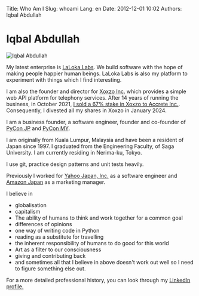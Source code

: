 Title: Who Am I
Slug: whoami
Lang: en
Date: 2012-12-01 10:02
Authors: Iqbal Abdullah

# Iqbal Abdullah

![Iqbal Abdullah]({static}/images/potrait-of-iqbal-abdullah.png)

My latest enterprise is [LaLoka Labs](https://lalokalabs.co/en/). We build software with the hope of making people happier human beings. LaLoka Labs is also my platform to experiment with things which I find interesting.

I am also the founder and director for [Xoxzo Inc.](https://info.xoxzo.com/) which provides a 
simple web API platform for telephony services. After 14 years of running the business, in October 2021, [I sold a 67% stake in Xoxzo to Accrete Inc.](https://blog.xoxzo.com/en/2021/09/16/accrete-acquiring-xoxzo/). Consequently, I divested all my shares in Xoxzo in January 2024.

I am a business founder, a software engineer, founder and co-founder of [PyCon JP](https://pycon.jp/) 
and [PyCon MY](https://pycon.my/).

I am originally from Kuala Lumpur, Malaysia and have been a resident of Japan since 1997. I graduated from the Engineering Faculty, of Saga University.
I am currently residing in Nerima-ku, Tokyo.

I use git, practice design patterns and unit tests heavily.

Previously I worked for [Yahoo Japan, Inc.](http://docs.yahoo.co.jp/info/company/) as a software engineer and [Amazon
Japan](https://www.amazon.co.jp/) as a marketing manager.

I believe in 

* globalisation
* capitalism
* The ability of humans to think and work together for a common goal
* differences of opinions
* one way of writing code in Python
* reading as a substitute for travelling
* the inherent responsibility of humans to do good for this world
* Art as a filter to our consciousness
* giving and contributing back
* and sometimes all that I believe in above doesn't work out well so I need to figure something else out.

For a more detailed professional history, you can look through my [LinkedIn
profile.](https://www.linkedin.com/in/iqbalabd)